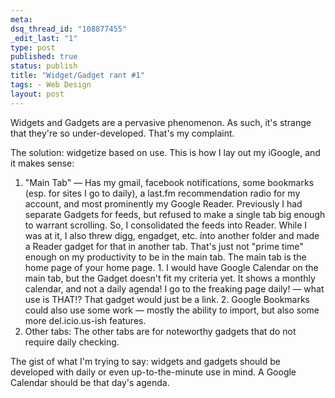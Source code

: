 ```yaml
--- 
meta: 
dsq_thread_id: "108877455" 
_edit_last: "1" 
type: post 
published: true 
status: publish 
title: "Widget/Gadget rant #1" 
tags: - Web Design 
layout: post 
--- 
```


Widgets and Gadgets are a pervasive phenomenon. As such, it's strange that they're so under-developed. That's my complaint.

The solution: widgetize based on use. This is how I lay out my iGoogle, and it makes sense: 

  1. "Main Tab" — Has my gmail, facebook notifications, some bookmarks (esp. for sites I go to daily), a last.fm recommendation radio for my account, and most prominently my Google Reader. Previously I had separate Gadgets for feeds, but refused to make a single tab big enough to warrant scrolling. So, I consolidated the feeds into Reader. While I was at it, I also threw digg, engadget, etc. into another folder and made a Reader gadget for that in another tab. That's just not "prime time" enough on my productivity to be in the main tab. The main tab is the home page of your home page. 
    1. I would have Google Calendar on the main tab, but the Gadget doesn't fit my criteria yet. It shows a monthly calendar, and not a daily agenda! I go to the freaking page daily! — what use is THAT!? That gadget would just be a link.
    2. Google Bookmarks could also use some work — mostly the ability to import, but also some more del.icio.us-ish features.
  2. Other tabs: The other tabs are for noteworthy gadgets that do not require daily checking.

The gist of what I'm trying to say: widgets and gadgets should be developed with daily or even up-to-the-minute use in mind. A Google Calendar should be that day's agenda.